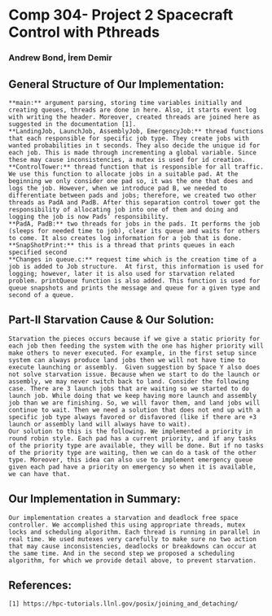 # Comp 304- Project 2 Spacecraft Control with Pthreads

### Andrew Bond, İrem Demir

## General Structure of Our Implementation:
    **main:** argument parsing, storing time variables initially and creating queues, threads are done in here. Also, it starts event log with writing the header. Moreover, created threads are joined here as suggested in the documentation [1]. 
    **LandingJob, LaunchJob, AssemblyJob, EmergencyJob:** thread functions that each responsible for specific job type. They create jobs with wanted probabilities in t seconds. They also decide the unique id for each job. This is made through incrementing a global variable. Since these may cause inconsistencies, a mutex is used for id creation. 
    **ControlTower:** thread function that is responsible for all traffic. We use this function to allocate jobs in a suitable pad. At the beginning we only consider one pad so, it was the one that does and logs the job. However, when we introduce pad B, we needed to differentiate between pads and jobs; therefore, we created two other threads as PadA and PadB. After this separation control tower got the responsibility of allocating job into one of them and doing and logging the job is now Pads’ responsibility.
    **PadA, PadB:** two threads for jobs in the pads. It performs the job (sleeps for needed time to job), clear its queue and waits for others to come. It also creates log information for a job that is done. 
    **SnapShotPrint:** this is a thread that prints queues in each specified second
    **Changes in queue.c:** request time which is the creation time of a job is added to Job structure.  At first, this information is used for logging; however, later it is also used for starvation related problem. printQueue function is also added. This function is used for queue snapshots and prints the message and queue for a given type and second of a queue.

## Part-II Starvation Cause & Our Solution:
    Starvation the pieces occurs because if we give a static priority for each job then feeding the system with the one has higher priority will make others to never executed. For example, in the first setup since system can always produce land jobs then we will not have time to execute launching or assembly.  Given suggestion by Space Y also does not solve starvation issue. Because when we start to do the launch or assembly, we may never switch back to land. Consider the following case. There are 3 launch jobs that are waiting so we started to do launch job. While doing that we keep having more launch and assembly job than we are finishing. So, we will favor them, and land jobs will continue to wait. Then we need a solution that does not end up with a specific job type always favored or disfavored (like if there are +3 launch or assembly land will always have to wait). 
    Our solution to this is the following. We implemented a priority in round robin style. Each pad has a current priority, and if any tasks of the priority type are available, they will be done. But if no tasks of the priority type are waiting, then we can do a task of the other type. Moreover, this idea can also use to implement emergency queue given each pad have a priority on emergency so when it is available, we can have that. 
 
## Our Implementation in Summary:
    Our implementation creates a starvation and deadlock free space controller. We accomplished this using appropriate threads, mutex locks and scheduling algorithm. Each thread is running in parallel in real time. We used mutexes very carefully to make sure no two action that may cause inconsistencies, deadlocks or breakdowns can occur at the same time. And in the second step we proposed a scheduling algorithm, for which we provide detail above, to prevent starvation.   

## References:
    [1] https://hpc-tutorials.llnl.gov/posix/joining_and_detaching/

